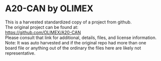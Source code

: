 
# A20-CAN by OLIMEX  
This is a harvested standardized copy of a project from github.  
The original project can be found at:  
https://github.com/OLIMEX/A20-CAN  
Please consult that link for additional, details, files, and license information.  
Note: It was auto harvested and if the original repo had more than one board file or anything out of the ordinary the files here are likely not representative.  
    